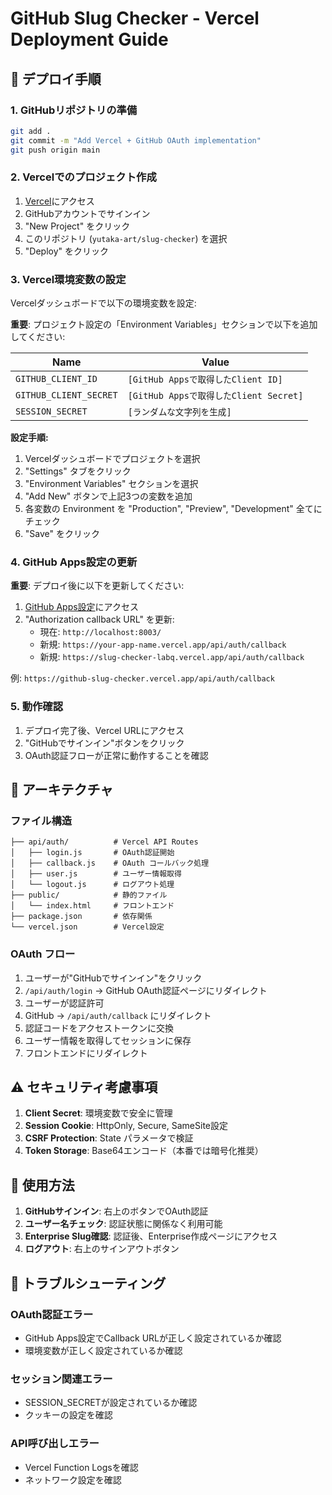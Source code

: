 # GitHub Slug Checker - Vercel Deployment Guide

## 🚀 デプロイ手順

### 1. GitHubリポジトリの準備
```bash
git add .
git commit -m "Add Vercel + GitHub OAuth implementation"
git push origin main
```

### 2. Vercelでのプロジェクト作成
1. [Vercel](https://vercel.com)にアクセス
2. GitHubアカウントでサインイン
3. "New Project" をクリック
4. このリポジトリ (`yutaka-art/slug-checker`) を選択
5. "Deploy" をクリック

### 3. Vercel環境変数の設定
Vercelダッシュボードで以下の環境変数を設定:

**重要**: プロジェクト設定の「Environment Variables」セクションで以下を追加してください:

| Name | Value |
|------|-------|
| `GITHUB_CLIENT_ID` | `[GitHub Appsで取得したClient ID]` |
| `GITHUB_CLIENT_SECRET` | `[GitHub Appsで取得したClient Secret]` |
| `SESSION_SECRET` | `[ランダムな文字列を生成]` |

**設定手順:**
1. Vercelダッシュボードでプロジェクトを選択
2. "Settings" タブをクリック
3. "Environment Variables" セクションを選択
4. "Add New" ボタンで上記3つの変数を追加
5. 各変数の Environment を "Production", "Preview", "Development" 全てにチェック
6. "Save" をクリック

### 4. GitHub Apps設定の更新

**重要**: デプロイ後に以下を更新してください:

1. [GitHub Apps設定](https://github.com/settings/applications/3171683)にアクセス
2. "Authorization callback URL" を更新:
   - 現在: `http://localhost:8003/`
   - 新規: `https://your-app-name.vercel.app/api/auth/callback`
   - 新規: `https://slug-checker-labq.vercel.app/api/auth/callback`



例: `https://github-slug-checker.vercel.app/api/auth/callback`

### 5. 動作確認
1. デプロイ完了後、Vercel URLにアクセス
2. "GitHubでサインイン"ボタンをクリック
3. OAuth認証フローが正常に動作することを確認

## 🔧 アーキテクチャ

### ファイル構造
```
├── api/auth/          # Vercel API Routes
│   ├── login.js       # OAuth認証開始
│   ├── callback.js    # OAuth コールバック処理
│   ├── user.js        # ユーザー情報取得
│   └── logout.js      # ログアウト処理
├── public/            # 静的ファイル
│   └── index.html     # フロントエンド
├── package.json       # 依存関係
└── vercel.json        # Vercel設定

```

### OAuth フロー
1. ユーザーが"GitHubでサインイン"をクリック
2. `/api/auth/login` → GitHub OAuth認証ページにリダイレクト
3. ユーザーが認証許可
4. GitHub → `/api/auth/callback` にリダイレクト
5. 認証コードをアクセストークンに交換
6. ユーザー情報を取得してセッションに保存
7. フロントエンドにリダイレクト

## ⚠️ セキュリティ考慮事項

1. **Client Secret**: 環境変数で安全に管理
2. **Session Cookie**: HttpOnly, Secure, SameSite設定
3. **CSRF Protection**: State パラメータで検証
4. **Token Storage**: Base64エンコード（本番では暗号化推奨）

## 📱 使用方法

1. **GitHubサインイン**: 右上のボタンでOAuth認証
2. **ユーザー名チェック**: 認証状態に関係なく利用可能
3. **Enterprise Slug確認**: 認証後、Enterprise作成ページにアクセス
4. **ログアウト**: 右上のサインアウトボタン

## 🐛 トラブルシューティング

### OAuth認証エラー
- GitHub Apps設定でCallback URLが正しく設定されているか確認
- 環境変数が正しく設定されているか確認

### セッション関連エラー  
- SESSION_SECRETが設定されているか確認
- クッキーの設定を確認

### API呼び出しエラー
- Vercel Function Logsを確認
- ネットワーク設定を確認